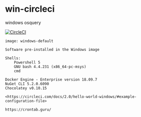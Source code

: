 # win-circleci
windows osquery


[![CircleCI](https://circleci.com/gh/githubfoam/win-circleci/tree/master.svg?style=svg)](https://circleci.com/gh/githubfoam/win-circleci/tree/master)
~~~~
image: windows-default

Software pre-installed in the Windows image

Shells:
    Powershell 5
    GNU bash 4.4.231 (x86_64-pc-msys)
    cmd

Docker Engine - Enterprise version 18.09.7
NuGet CLI 5.2.0.6090
Chocolatey v0.10.15

<https://circleci.com/docs/2.0/hello-world-windows/#example-configuration-file>

https://crontab.guru/
~~~~

